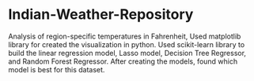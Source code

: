 # Indian-Weather-Repository
Analysis of region-specific temperatures  in Fahrenheit, Used matplotlib library for created the  visualization in python.  Used scikit-learn library to build the  linear regression model, Lasso model,  Decision Tree Regressor, and Random  Forest Regressor. After creating the  models, found which model is best for  this dataset.
